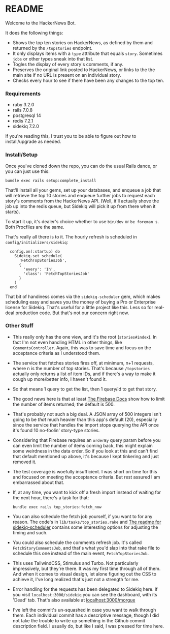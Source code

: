 # README

Welcome to the HackerNews Bot. 

It does the following things: 

- Shows the top ten stories on HackerNews, as defined by them and returned by the `/topstories` endpoint. 
 - It only displays items with a `type` attribute that equals `story`. Sometimes `jobs` or other types sneak into that list. 
- Togles the display of every story's comments, if any. 
- Preserves the original link posted to HackerNews, or links to the the main site if no URL is present on an individual story. 
- Checks every hour to see if there have been any changes to the top ten. 

### Requirements

- ruby 3.2.0
- rails 7.0.8
- postgresql 14
- redis 7.2.1
- sidekiq 7.2.0

If you're reading this, I trust you to be able to figure out how to install/upgrade as needed. 

### Install/Setup

Once you've cloned down the repo, you can do the usual Rails dance, or you can just use this: 

```
bundle exec rails setup:complete_install 
```  

That'll install all your gems, set up your databases, and enqueue a job that will retrieve the top 10 stories and enqueue further jobs to request each story's comments from the HackerNews API. (Well, it'll actually shove the job up into the redis queue, but Sidekiq will pick it up from there when it starts). 

To start it up, it's dealer's choice whether to use `bin/dev` or `be foreman s`. Both Procfiles are the same. 

That's really all there is to it. The hourly refresh is scheduled in `config/initializers/sidekiq`:  

```
  config.on(:startup) do
    Sidekiq.set_schedule(
      'FetchTopStoriesJob',
      {
        'every': '1h',
        'class': 'FetchTopStoriesJob'
      }
    )
  end
``` 

That bit of handiness comes via the `sidekiq-scheduler` gem, which makes scheduling easy and saves you the money of buying a Pro or Enterprise license for Sidekiq. That's useful for a little project like this. Less so for real-deal production code. But that's not our concern right now. 


### Other Stuff  

- This really only has the one view, and it's the root (`stories#index`). In fact I'm not even handling HTML in other things, like `CommentsController`. Again, this was to save time and focus on the acceptance criteria as I understood them. 
- The service that fetches stories fires off, at minimum, n+1 requests, where n is the number of top stories. That's because `/topstories` actually only returns a list of item IDs, and if there's a way to make it cough up more/better info, I haven't found it. 
 - 	So that means 1 query to get the list, then 1 query/id to get that story. 
 - The good news here is that at least [The Firebase Docs](https://firebase.google.com/docs/database/rest/retrieve-data#section-rest-filtering) show how to limit the number of items returned; the default is 500.  
 - That's probably not such a big deal. A JSON array of 500 integers isn't going to be *that* much heavier than this app's default (20), especially since the service that handles the import stops querying the API once it's found 10 no-foolin' story-type stories. 
 - Considering that Firebase requires an `orderBy` query param before you can even limit the number of items coming back, this might explain some weirdness in the data order. So if you look at this and can't find that default mentioned up above, it's because I kept tinkering and just removed it. 
- The test coverage is woefully insufficient. I was short on time for this and focused on meeting the acceptance criteria. But rest assured I am embarrassed about that. 
- If, at any time, you want to kick off a fresh import instead of waiting for the next hour, there's a task for that:  

  ```
  bundle exec rails top_stories:fetch_now
  ```  
- You can also schedule the fetch job yourself, if you want to for any reason. The code's in `lib/tasks/top_stories.rake` and [The readme for sidekiq-scheduler](https://github.com/sidekiq-scheduler/sidekiq-scheduler) contains some interesting options for adjusting the timing and such.  
 - You could also schedule the comments refresh job. It's called `FetchStoryCommentsJob`, and that's what you'd slap into that rake file to schedule this one instead of the main event, `FetchTopStoriesJob`.  
- This uses TailwindCSS, Stimulus and Turbo. Not particularly impressively, but they're there. It was my first time through all of them. And when it comes to visual design, let alone figuring out the CSS to achieve it, I've long realized that's just not a strength for me. 
- Error handling for the requests has been delegated to Sidekiq here. If you visit `localhost:3000/sidekiq` you can see the dashboard, with its 'Dead' tab. That's also available at [localhost:3000/morgue](http://localhost:3000/morgue)
- I've left the commit's un-squashed in case you want to walk through them. Each individual commit has a descriptive message, though I did not take the trouble to write up something in the Github commit description field. I usually do, but like I said, I was pressed for time here. 

